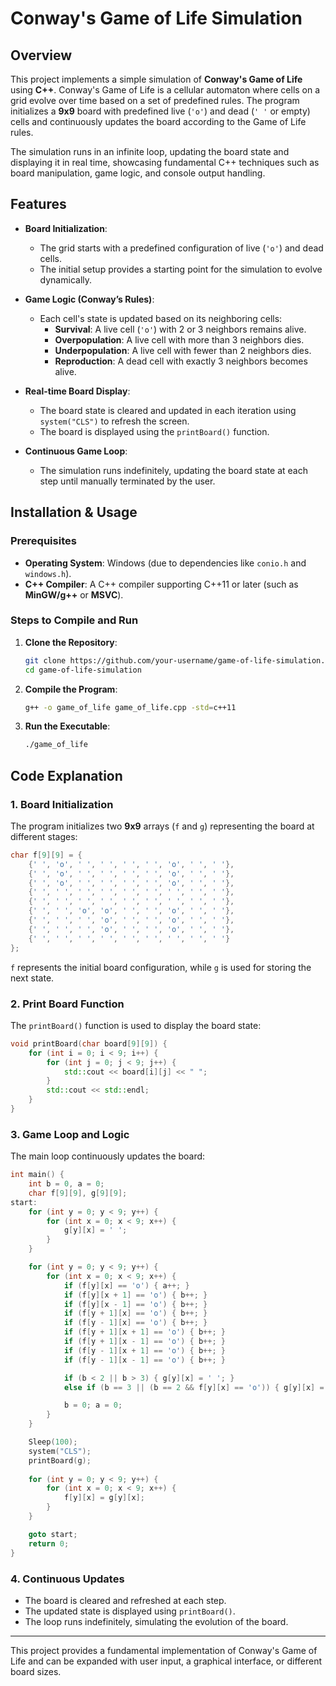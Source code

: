 
# Conway's Game of Life Simulation

## Overview
This project implements a simple simulation of **Conway's Game of Life** using **C++**. Conway's Game of Life is a cellular automaton where cells on a grid evolve over time based on a set of predefined rules. The program initializes a **9x9** board with predefined live (`'o'`) and dead (`' '` or empty) cells and continuously updates the board according to the Game of Life rules.

The simulation runs in an infinite loop, updating the board state and displaying it in real time, showcasing fundamental C++ techniques such as board manipulation, game logic, and console output handling.

## Features
- **Board Initialization**:
  - The grid starts with a predefined configuration of live (`'o'`) and dead cells.
  - The initial setup provides a starting point for the simulation to evolve dynamically.
  
- **Game Logic (Conway’s Rules)**:
  - Each cell's state is updated based on its neighboring cells:
    - **Survival**: A live cell (`'o'`) with 2 or 3 neighbors remains alive.
    - **Overpopulation**: A live cell with more than 3 neighbors dies.
    - **Underpopulation**: A live cell with fewer than 2 neighbors dies.
    - **Reproduction**: A dead cell with exactly 3 neighbors becomes alive.
  
- **Real-time Board Display**:
  - The board state is cleared and updated in each iteration using `system("CLS")` to refresh the screen.
  - The board is displayed using the `printBoard()` function.
  
- **Continuous Game Loop**:
  - The simulation runs indefinitely, updating the board state at each step until manually terminated by the user.

## Installation & Usage

### Prerequisites
- **Operating System**: Windows (due to dependencies like `conio.h` and `windows.h`).
- **C++ Compiler**: A C++ compiler supporting C++11 or later (such as **MinGW/g++** or **MSVC**).

### Steps to Compile and Run
1. **Clone the Repository**:
   ```sh
   git clone https://github.com/your-username/game-of-life-simulation.git
   cd game-of-life-simulation
   ```

2. **Compile the Program**:
   ```sh
   g++ -o game_of_life game_of_life.cpp -std=c++11
   ```

3. **Run the Executable**:
   ```sh
   ./game_of_life
   ```

## Code Explanation

### 1. Board Initialization
The program initializes two **9x9** arrays (`f` and `g`) representing the board at different stages:

```cpp
char f[9][9] = {
    {' ', 'o', ' ', ' ', ' ', ' ', 'o', ' ', ' '},
    {' ', 'o', ' ', ' ', ' ', ' ', 'o', ' ', ' '},
    {' ', 'o', ' ', ' ', ' ', ' ', 'o', ' ', ' '},
    {' ', ' ', ' ', ' ', ' ', ' ', ' ', ' ', ' '},
    {' ', ' ', ' ', ' ', ' ', ' ', ' ', ' ', ' '},
    {' ', ' ', 'o', 'o', ' ', ' ', 'o', ' ', ' '},
    {' ', ' ', ' ', 'o', ' ', ' ', 'o', ' ', ' '},
    {' ', ' ', ' ', 'o', ' ', ' ', 'o', ' ', ' '},
    {' ', ' ', ' ', ' ', ' ', ' ', ' ', ' ', ' '}
};
```

`f` represents the initial board configuration, while `g` is used for storing the next state.

### 2. Print Board Function
The `printBoard()` function is used to display the board state:

```cpp
void printBoard(char board[9][9]) {
    for (int i = 0; i < 9; i++) {
        for (int j = 0; j < 9; j++) {
            std::cout << board[i][j] << " ";
        }
        std::cout << std::endl;
    }
}
```

### 3. Game Loop and Logic
The main loop continuously updates the board:

```cpp
int main() {
    int b = 0, a = 0;
    char f[9][9], g[9][9];  
start:
    for (int y = 0; y < 9; y++) {
        for (int x = 0; x < 9; x++) {
            g[y][x] = ' ';
        }
    }

    for (int y = 0; y < 9; y++) {
        for (int x = 0; x < 9; x++) {
            if (f[y][x] == 'o') { a++; }
            if (f[y][x + 1] == 'o') { b++; }
            if (f[y][x - 1] == 'o') { b++; }
            if (f[y + 1][x] == 'o') { b++; }
            if (f[y - 1][x] == 'o') { b++; }
            if (f[y + 1][x + 1] == 'o') { b++; }
            if (f[y + 1][x - 1] == 'o') { b++; }
            if (f[y - 1][x + 1] == 'o') { b++; }
            if (f[y - 1][x - 1] == 'o') { b++; }

            if (b < 2 || b > 3) { g[y][x] = ' '; }
            else if (b == 3 || (b == 2 && f[y][x] == 'o')) { g[y][x] = 'o'; }

            b = 0; a = 0;
        }
    }

    Sleep(100);
    system("CLS");
    printBoard(g);
    
    for (int y = 0; y < 9; y++) {
        for (int x = 0; x < 9; x++) {
            f[y][x] = g[y][x];
        }
    }

    goto start;
    return 0;
}
```

### 4. Continuous Updates
- The board is cleared and refreshed at each step.
- The updated state is displayed using `printBoard()`.
- The loop runs indefinitely, simulating the evolution of the board.

---
This project provides a fundamental implementation of Conway's Game of Life and can be expanded with user input, a graphical interface, or different board sizes.
